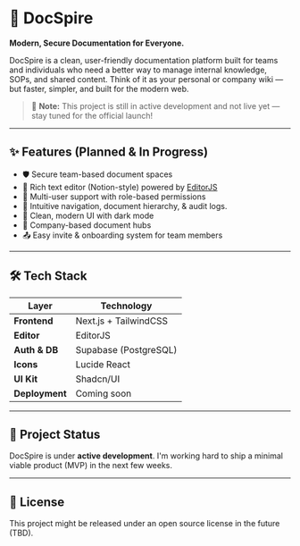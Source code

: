 # 📘 DocSpire

**Modern, Secure Documentation for Everyone.**

DocSpire is a clean, user-friendly documentation platform built for teams and individuals who need a better way to manage internal knowledge, SOPs, and shared content. Think of it as your personal or company wiki — but faster, simpler, and built for the modern web.

> 🚧 **Note:** This project is still in active development and not live yet — stay tuned for the official launch!

---

## ✨ Features (Planned & In Progress)

- 🛡️ Secure team-based document spaces
- 📝 Rich text editor (Notion-style) powered by [EditorJS](https://https://editorjs.io//)
- 👥 Multi-user support with role-based permissions
- 🧭 Intuitive navigation, document hierarchy, & audit logs.
- 🌙 Clean, modern UI with dark mode
- 📁 Company-based document hubs
- 📤 Easy invite & onboarding system for team members

---

## 🛠️ Tech Stack

| Layer       | Technology                     |
|-------------|--------------------------------|
| **Frontend** | Next.js + TailwindCSS          |
| **Editor**   | EditorJS     |
| **Auth & DB**| Supabase (PostgreSQL)    |
| **Icons**    | Lucide React                   |
| **UI Kit**   | Shadcn/UI                      |
| **Deployment** | Coming soon  |

---

## 🚀 Project Status

DocSpire is under **active development**. I'm working hard to ship a minimal viable product (MVP) in the next few weeks.


---

## 📌 License

This project might be released under an open source license in the future (TBD).
